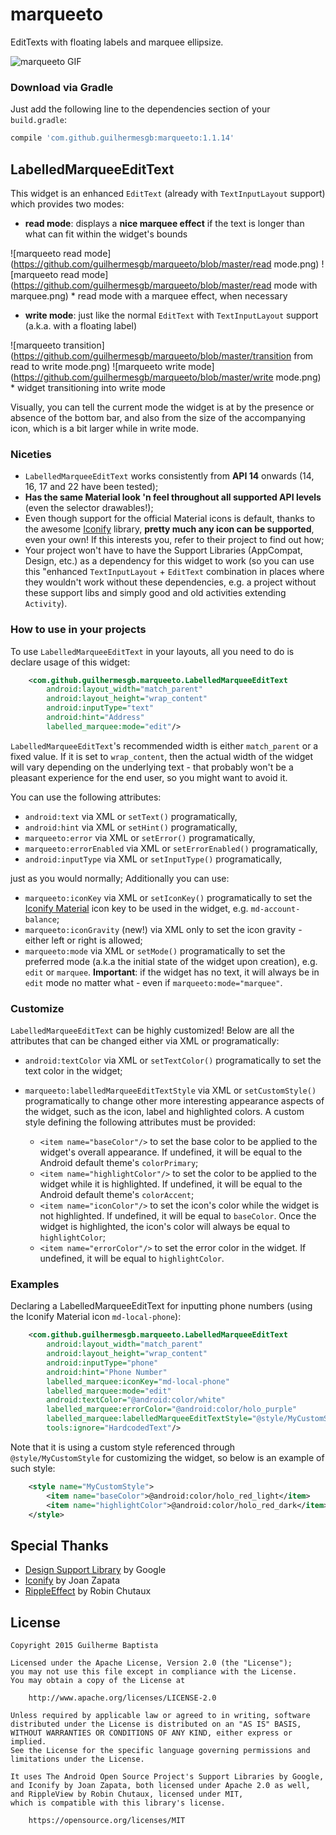 # marqueeto

EditTexts with floating labels and marquee ellipsize.

![marqueeto GIF](https://github.com/guilhermesgb/marqueeto/blob/master/demo.gif)

### Download via Gradle

Just add the following line to the dependencies section of your `build.gradle`:

``` gradle
compile 'com.github.guilhermesgb:marqueeto:1.1.14'
```

## LabelledMarqueeEditText

This widget is an enhanced `EditText` (already with `TextInputLayout` support) which provides two modes:

* **read mode**: displays a **nice marquee effect** if the text is longer than what can fit within the widget's bounds

![marqueeto read mode](https://github.com/guilhermesgb/marqueeto/blob/master/read mode.png)
![marqueeto read mode](https://github.com/guilhermesgb/marqueeto/blob/master/read mode with marquee.png)
\* read mode with a marquee effect, when necessary

* **write mode**: just like the normal `EditText` with `TextInputLayout` support (a.k.a. with a floating label)

![marqueeto transition](https://github.com/guilhermesgb/marqueeto/blob/master/transition from read to write mode.png) ![marqueeto write mode](https://github.com/guilhermesgb/marqueeto/blob/master/write mode.png)
\* widget transitioning into write mode

Visually, you can tell the current mode the widget is at by the presence or absence of the bottom bar, and also from the size of the accompanying icon, which is a bit larger while in write mode.

### Niceties

* `LabelledMarqueeEditText` works consistently from **API 14** onwards (14, 16, 17 and 22 have been tested);
* **Has the same Material look 'n feel throughout all supported API levels** (even the selector drawables!);
* Even though support for the official Material icons is default, thanks to the awesome [Iconify](https://github.com/JoanZapata/android-iconify) library, **pretty much any icon can be supported**, even your own! If this interests you, refer to their project to find out how;
* Your project won't have to have the Support Libraries (AppCompat, Design, etc.) as a dependency for this widget to work (so you can use this "enhanced `TextInputLayout` + `EditText` combination in places where they wouldn't work without these dependencies, e.g. a project without these support libs and simply good and old activities extending `Activity`).

### How to use in your projects

To use `LabelledMarqueeEditText` in your layouts, all you need to do is declare usage of this widget:

``` xml
    <com.github.guilhermesgb.marqueeto.LabelledMarqueeEditText
        android:layout_width="match_parent"
        android:layout_height="wrap_content"
        android:inputType="text"
        android:hint="Address"
        labelled_marquee:mode="edit"/>
```

`LabelledMarqueeEditText`'s recommended width is either `match_parent` or a fixed value. If it is set to `wrap_content`, then the actual width of the widget will vary depending on the underlying text - that probably won't be a pleasant experience for the end user, so you might want to avoid it.

You can use the following attributes:

* `android:text` via XML or `setText()` programatically,
* `android:hint` via XML or `setHint()` programatically,
* `marqueeto:error` via XML or `setError()` programatically,
* `marqueeto:errorEnabled` via XML or `setErrorEnabled()` programatically,
* `android:inputType` via XML or `setInputType()` programatically,

just as you would normally; Additionally you can use:

* `marqueeto:iconKey` via XML or `setIconKey()` programatically to set the [Iconify Material](https://github.com/JoanZapata/android-iconify/blob/master/android-iconify-material/src/main/java/com/joanzapata/iconify/fonts/MaterialIcons.java) icon key to be used in the widget, e.g. `md-account-balance`;
* `marqueeto:iconGravity` (new!) via XML only to set the icon gravity - either left or right is allowed;
* `marqueeto:mode` via XML or `setMode()` programatically to set the preferred mode (a.k.a the initial state of the widget upon creation), e.g. `edit` or `marquee`.
**Important**: if the widget has no text, it will always be in `edit` mode no matter what - even if `marqueeto:mode="marquee"`.

### Customize

`LabelledMarqueeEditText` can be highly customized! Below are all the attributes that can be changed either via XML or programatically:

* `android:textColor` via XML or `setTextColor()` programatically to set the text color in the widget;
* `marqueeto:labelledMarqueeEditTextStyle` via XML or `setCustomStyle()` programatically to change other more interesting appearance aspects of the widget, such as the icon, label and highlighted colors. A custom style defining the following attributes must be provided:

  * `<item name="baseColor"/>` to set the base color to be applied to the widget's overall appearance. If undefined, it will be equal to the Android default theme's `colorPrimary`;
  * `<item name="highlightColor"/>` to set the color to be applied to the widget while it is highlighted. If undefined, it will be equal to the Android default theme's `colorAccent`;
  * `<item name="iconColor"/>` to set the icon's color while the widget is not highlighted. If undefined, it will be equal to `baseColor`. Once the widget is highlighted, the icon's color will always be equal to `highlightColor`;
  * `<item name="errorColor"/>` to set the error color in the widget. If undefined, it will be equal to `highlightColor`.

### Examples

Declaring a LabelledMarqueeEditText for inputting phone numbers (using the Iconify Material icon `md-local-phone`):

``` xml
    <com.github.guilhermesgb.marqueeto.LabelledMarqueeEditText
        android:layout_width="match_parent"
        android:layout_height="wrap_content"
        android:inputType="phone"
        android:hint="Phone Number"
        labelled_marquee:iconKey="md-local-phone"
        labelled_marquee:mode="edit"
        android:textColor="@android:color/white"
        labelled_marquee:errorColor="@android:color/holo_purple"
        labelled_marquee:labelledMarqueeEditTextStyle="@style/MyCustomStyle"
        tools:ignore="HardcodedText"/>
```

Note that it is using a custom style referenced through `@style/MyCustomStyle` for customizing the widget, so below is an example of such style:

``` xml
    <style name="MyCustomStyle">
        <item name="baseColor">@android:color/holo_red_light</item>
        <item name="highlightColor">@android:color/holo_red_dark</item>
    </style>
```

## Special Thanks

* [Design Support Library](http://android-developers.blogspot.com.br/2015/05/android-design-support-library.html) by Google
* [Iconify](https://github.com/JoanZapata/android-iconify) by Joan Zapata
* [RippleEffect](https://github.com/traex/RippleEffect) by Robin Chutaux

## License

```
Copyright 2015 Guilherme Baptista

Licensed under the Apache License, Version 2.0 (the "License");
you may not use this file except in compliance with the License.
You may obtain a copy of the License at

    http://www.apache.org/licenses/LICENSE-2.0

Unless required by applicable law or agreed to in writing, software
distributed under the License is distributed on an "AS IS" BASIS,
WITHOUT WARRANTIES OR CONDITIONS OF ANY KIND, either express or implied.
See the License for the specific language governing permissions and
limitations under the License.

It uses The Android Open Source Project's Support Libraries by Google,
and Iconify by Joan Zapata, both licensed under Apache 2.0 as well,
and RippleView by Robin Chutaux, licensed under MIT,
which is compatible with this library's license.

    https://opensource.org/licenses/MIT
```
